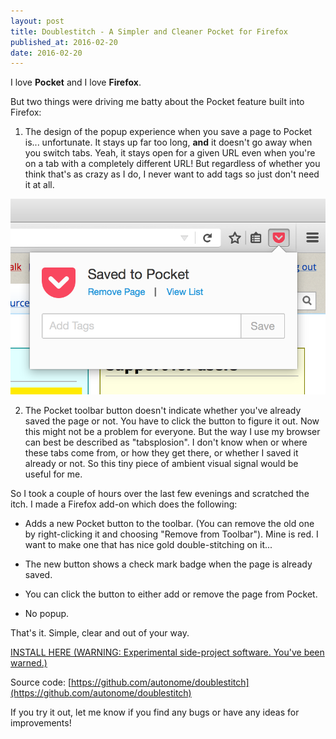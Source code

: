 ```yaml
---
layout: post
title: Doublestitch - A Simpler and Cleaner Pocket for Firefox
published_at: 2016-02-20
date: 2016-02-20
---
```


I love **Pocket** and I love **Firefox**.

But two things were driving me batty about the Pocket feature built into Firefox:

1. The design of the popup experience when you save a page to Pocket is... unfortunate. It stays up far too long, **and** it doesn't go away when you switch tabs. Yeah, it stays open for a given URL even when you're on a tab with a completely different URL! But regardless of whether you think that's as crazy as I do, I never want to add tags so just don't need it at all.

![Screen Shot 2016-02-19 at 11.17.56 AM](screen-shot-2016-02-19-at-11-17-56-am.png)

2. The Pocket toolbar button doesn't indicate whether you've already saved the page or not. You have to click the button to figure it out. Now this might not be a problem for everyone. But the way I use my browser can best be described as "tabsplosion". I don't know when or where these tabs come from, or how they get there, or whether I saved it already or not. So this tiny piece of ambient visual signal would be useful for me.

So I took a couple of hours over the last few evenings and scratched the itch. I made a Firefox add-on which does the following:

* Adds a new Pocket button to the toolbar. (You can remove the old one by right-clicking it and choosing "Remove from Toolbar"). Mine is red. I want to make one that has nice gold double-stitching on it...

* The new button shows a check mark badge when the page is already saved.

* You can click the button to either add or remove the page from Pocket.

* No popup.

That's it. Simple, clear and out of your way.

[INSTALL HERE (WARNING: Experimental side-project software. You've been warned.)](https://addons.mozilla.org/addon/doublestitch/)

Source code: [https://github.com/autonome/doublestitch](https://github.com/autonome/doublestitch)

If you try it out, let me know if you find any bugs or have any ideas for improvements!